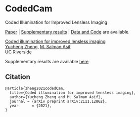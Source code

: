 # CodedCam
Coded Illumination for Improved Lensless Imaging

[Paper](https://arxiv.org/abs/2111.12862) | [Supplementary results](https://drive.google.com/file/d/1wRPeQfOs9QMBPgHV84fZ_zxjChc_suJt/view?usp=sharing) | [Data and Code](https://drive.google.com/drive/folders/1DQ9LNOdfhmnSsxWpfRslP54rgs9bwWnn?usp=sharing) are available.

[Coded illumination for improved lensless imaging](https://arxiv.org/abs/2111.12862)  
 [Yucheng Zheng](),
 [M. Salman Asif](https://intra.ece.ucr.edu/~sasif/)<br>
 UC Riverside 

Supplementary results are available [here](https://drive.google.com/file/d/1wRPeQfOs9QMBPgHV84fZ_zxjChc_suJt/view?usp=sharing)


## Citation

```
@article{zheng2021codedCam,
  title={Coded illumination for improved lensless imaging},
  author={Yucheng Zheng and M. Salman Asif},
  journal = {arXiv preprint arXiv:2111.12862},
  year      = {2021},
}
```
